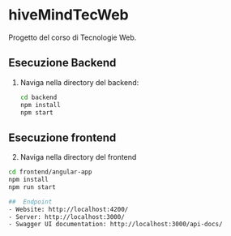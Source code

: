 # hiveMindTecWeb
Progetto del corso di Tecnologie Web.


## Esecuzione Backend

1. Naviga nella directory del backend:
   ```bash
   cd backend
   npm install
   npm start

   
## Esecuzione frontend
 2. Naviga nella directory del frontend
   ```bash 
   cd frontend/angular-app
   npm install
   npm run start

##  Endpoint
- Website: http://localhost:4200/
- Server: http://localhost:3000/
- Swagger UI documentation: http://localhost:3000/api-docs/

   
